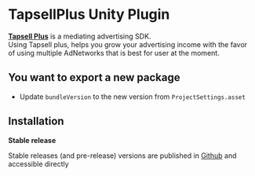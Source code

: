 # TapsellPlus Unity Plugin

[**Tapsell Plus**](https://tapsell.ir/tapsellplus/) is a mediating advertising SDK.  
Using Tapsell plus, helps you grow your advertising income with the favor of using multiple AdNetworks that is best for user at the moment.

## You want to export a new package
- Update `bundleVersion` to the new version from `ProjectSettings.asset`

## Installation

**Stable release**

Stable releases (and pre-release) versions are published in [Github](https://github.com/tapsellorg/TapsellPlusSDK-UnitySample2019/releases) and accessible directly
